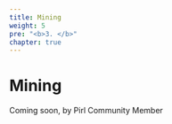 ```yaml
---
title: Mining
weight: 5
pre: "<b>3. </b>"
chapter: true
---
```


# Mining

Coming soon, by Pirl Community Member
